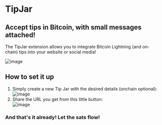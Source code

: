 <h1>TipJar</h1>
<h2>Accept tips in Bitcoin, with small messages attached!</h2>
The TipJar extension allows you to integrate Bitcoin Lightning (and on-chain) tips into your website or social media!

![image](https://user-images.githubusercontent.com/28876473/134997129-c2f3f13c-a65d-42ed-a9c4-8a1da569d74f.png)

<h2>How to set it up</h2>

1. Simply create a new Tip Jar with the desired details (onchain optional):  
![image](https://user-images.githubusercontent.com/28876473/134996842-ec2f2783-2eef-4671-8eaf-023713865512.png)
1. Share the URL you get from this little button:  
![image](https://user-images.githubusercontent.com/28876473/134996973-f8ed4632-ea2f-4b62-83f1-1e4c6b6c91fa.png)


<h3>And that's it already! Let the sats flow!</h3>
